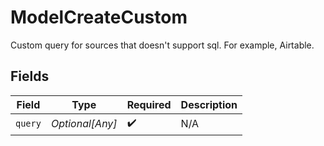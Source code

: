 # ModelCreateCustom

Custom query for sources that doesn't support sql. For example, Airtable.


## Fields

| Field              | Type               | Required           | Description        |
| ------------------ | ------------------ | ------------------ | ------------------ |
| `query`            | *Optional[Any]*    | :heavy_check_mark: | N/A                |